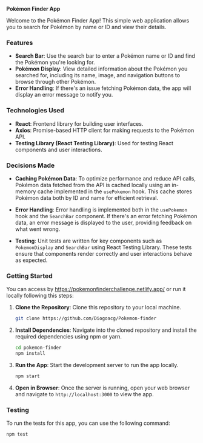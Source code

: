 **Pokémon Finder App**

Welcome to the Pokémon Finder App! This simple web application allows you to search for Pokémon by name or ID and view their details.

### Features

- **Search Bar**: Use the search bar to enter a Pokémon name or ID and find the Pokémon you're looking for.
- **Pokémon Display**: View detailed information about the Pokémon you searched for, including its name, image, and navigation buttons to browse through other Pokémon.
- **Error Handling**: If there's an issue fetching Pokémon data, the app will display an error message to notify you.

### Technologies Used

- **React**: Frontend library for building user interfaces.
- **Axios**: Promise-based HTTP client for making requests to the Pokémon API.
- **Testing Library (React Testing Library)**: Used for testing React components and user interactions.

### Decisions Made

- **Caching Pokémon Data**: To optimize performance and reduce API calls, Pokémon data fetched from the API is cached locally using an in-memory cache implemented in the `usePokemon` hook. This cache stores Pokémon data both by ID and name for efficient retrieval.
- **Error Handling**: Error handling is implemented both in the `usePokemon` hook and the `SearchBar` component. If there's an error fetching Pokémon data, an error message is displayed to the user, providing feedback on what went wrong.

- **Testing**: Unit tests are written for key components such as `PokemonDisplay` and `SearchBar` using React Testing Library. These tests ensure that components render correctly and user interactions behave as expected.

### Getting Started

You can access by https://pokemonfinderchallenge.netlify.app/ or run it locally following this steps:

1. **Clone the Repository**: Clone this repository to your local machine.

   ```bash
   git clone https://github.com/Diogoacg/Pokemon-finder
   ```

2. **Install Dependencies**: Navigate into the cloned repository and install the required dependencies using npm or yarn.

   ```bash
   cd pokemon-finder
   npm install
   ```

3. **Run the App**: Start the development server to run the app locally.

   ```bash
   npm start
   ```

4. **Open in Browser**: Once the server is running, open your web browser and navigate to `http://localhost:3000` to view the app.

### Testing

To run the tests for this app, you can use the following command:

```bash
npm test
```

